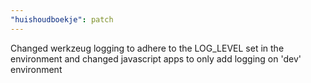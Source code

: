 ```yaml
---
"huishoudboekje": patch
---
```


Changed werkzeug logging to adhere to the LOG_LEVEL set in the environment and changed javascript apps to only add logging on 'dev' environment
